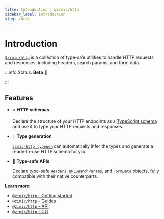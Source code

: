 ```yaml
---
title: Introduction | @zimic/http
sidebar_label: Introduction
slug: /http
---
```


# Introduction

[`@zimic/http`](/docs/zimic-http/1-index.md) is a collection of type-safe utilities to handle HTTP requests and
responses, including headers, search params, and form data.

:::info Status: <span>**Beta** :seedling:</span>

:::

## Features

- :star: **HTTP schemas**

  Declare the structure of your HTTP endpoints as a [TypeScript schema](/docs/zimic-http/guides/1-http-schemas.md) and
  use it to type your HTTP requests and responses.

- :bulb: **Type generation**

  [`zimic-http typegen`](/docs/zimic-http/guides/3-typegen.md) can automatically infer the types and generate a
  ready-to-use HTTP schema for you.

- :pushpin: **Type-safe APIs**

  Declare type-safe [`Headers`](/docs/zimic-http/api/2-http-headers.md),
  [`URLSearchParams`](/docs/zimic-http/api/3-http-search-params.md), and
  [`FormData`](/docs/zimic-http/api/4-http-form-data.md) objects, fully compatible with their native counterparts.

**Learn more**:

- [`@zimic/http` - Getting started](/docs/zimic-http/2-getting-started.mdx)
- [`@zimic/http` - Guides](/docs/http/guides)
- [`@zimic/http` - API](/docs/http/api)
- [`@zimic/http` - CLI](/docs/http/cLI)
